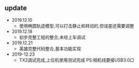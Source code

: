 ## update
- 2019.12.10
    - 使用椭圆轨迹模型,可以打击静止和转动的,但误差还需要调整
- 2019.12.18
    - 初步完整工程的整合,未经上车调试
- 2019.12.21
    - 英雄完整代码整合,基本功能实现
- 2019-12.23
    - TX2调试完成,上位机使用测试完成
    PS:相机线要接USB3.0口
